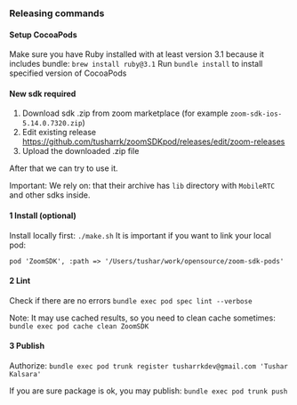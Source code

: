

### Releasing commands

#### Setup CocoaPods
Make sure you have Ruby installed with at least version 3.1 because it includes bundle: `brew install ruby@3.1`
Run `bundle install` to install specified version of CocoaPods

#### New sdk required

1) Download sdk .zip from zoom marketplace (for example `zoom-sdk-ios-5.14.0.7320.zip`)
2) Edit existing release https://github.com/tusharrk/zoomSDKpod/releases/edit/zoom-releases
3) Upload the downloaded .zip file

After that we can try to use it. 

Important: We rely on: that their archive has `lib` directory with `MobileRTC` and other sdks inside.

#### 1 Install (optional)

Install locally first: `./make.sh`
It is important if you want to link your local pod: 
```Podfile  
pod 'ZoomSDK', :path => '/Users/tushar/work/opensource/zoom-sdk-pods'
```

#### 2 Lint

Check if there are no errors `bundle exec pod spec lint --verbose`

Note: It may use cached results, so you need to clean cache sometimes:
`bundle exec pod cache clean ZoomSDK`

#### 3 Publish

Authorize: `bundle exec pod trunk register tusharrkdev@gmail.com 'Tushar Kalsara'`

If you are sure package is ok, you may publish: `bundle exec pod trunk push`
